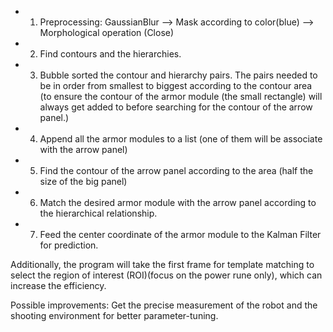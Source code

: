+ 1) Preprocessing: GaussianBlur --> Mask according to color(blue) --> Morphological operation (Close)
+ 2) Find contours and the hierarchies.
+ 3) Bubble sorted the contour and hierarchy pairs. The pairs needed to be in order from smallest to biggest according to the contour area (to ensure
the contour of the armor module (the small rectangle) will always get added to before searching for the contour of the arrow panel.)
+ 4) Append all the armor modules to a list (one of them will be associate with the arrow panel)
+ 5) Find the contour of the arrow panel according to the area (half the size of the big panel)
+ 6) Match the desired armor module with the arrow panel according to the hierarchical relationship.
+ 7) Feed the center coordinate of the armor module to the Kalman Filter for prediction.

Additionally, the program will take the first frame for template matching to select the region of interest (ROI)(focus on the power rune only), which can increase the efficiency.

Possible improvements: Get the precise measurement of the robot and the shooting environment for better parameter-tuning.
